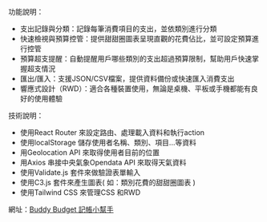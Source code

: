 功能說明：
- 支出記錄與分類：記錄每筆消費項目的支出，並依類別進行分類
- 快速檢視與預算控管：提供甜甜圈圖表呈現直觀的花費佔比，並可設定預算進行控管
- 預算超支提醒：自動提醒用戶哪些類別的支出超過預算限制，幫助用戶快速掌握超支情況
- 匯出/匯入：支援JSON/CSV檔案，提供資料備份或快速匯入消費支出
- 響應式設計（RWD）：適合各種裝置使用，無論是桌機、平板或手機都能有良好的使用體驗

技術說明：
- 使用React Router 來設定路由、處理載入資料和執行action
- 使用localStorage 儲存使用者名稱、類別、項目...等資料
- 用Geolocation API 來取得使用者目前的位置
- 用Axios 串接中央氣象Opendata API 來取得天氣資料
- 使用Validate.js 套件來做驗證表單輸入
- 使用C3.js 套件來產生圖表( 如：類別花費的甜甜圈圖表 )
- 使用Tailwind CSS 來管理CSS 和RWD

網址：[Buddy Budget 記帳小幫手](https://bady55358yw.github.io/budget_buddy/#/)
